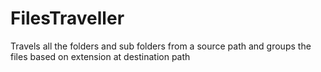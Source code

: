 # FilesTraveller
Travels all the folders and sub folders from a source path and groups the files based on extension at destination path
